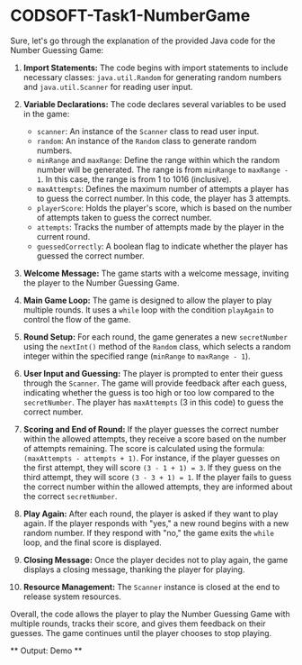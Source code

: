 # CODSOFT-Task1-NumberGame

Sure, let's go through the explanation of the provided Java code for the Number Guessing Game:

1. **Import Statements:**
The code begins with import statements to include necessary classes: `java.util.Random` for generating random numbers and `java.util.Scanner` for reading user input.

2. **Variable Declarations:**
The code declares several variables to be used in the game:
   - `scanner`: An instance of the `Scanner` class to read user input.
   - `random`: An instance of the `Random` class to generate random numbers.
   - `minRange` and `maxRange`: Define the range within which the random number will be generated. The range is from `minRange` to `maxRange - 1`. In this case, the range is from 1 to 1016 (inclusive).
   - `maxAttempts`: Defines the maximum number of attempts a player has to guess the correct number. In this code, the player has 3 attempts.
   - `playerScore`: Holds the player's score, which is based on the number of attempts taken to guess the correct number.
   - `attempts`: Tracks the number of attempts made by the player in the current round.
   - `guessedCorrectly`: A boolean flag to indicate whether the player has guessed the correct number.

3. **Welcome Message:**
The game starts with a welcome message, inviting the player to the Number Guessing Game.

4. **Main Game Loop:**
The game is designed to allow the player to play multiple rounds. It uses a `while` loop with the condition `playAgain` to control the flow of the game.

5. **Round Setup:**
For each round, the game generates a new `secretNumber` using the `nextInt()` method of the `Random` class, which selects a random integer within the specified range (`minRange` to `maxRange - 1`).

6. **User Input and Guessing:**
The player is prompted to enter their guess through the `Scanner`. The game will provide feedback after each guess, indicating whether the guess is too high or too low compared to the `secretNumber`. The player has `maxAttempts` (3 in this code) to guess the correct number.

7. **Scoring and End of Round:**
If the player guesses the correct number within the allowed attempts, they receive a score based on the number of attempts remaining. The score is calculated using the formula: `(maxAttempts - attempts + 1)`. For instance, if the player guesses on the first attempt, they will score `(3 - 1 + 1) = 3`. If they guess on the third attempt, they will score `(3 - 3 + 1) = 1`. If the player fails to guess the correct number within the allowed attempts, they are informed about the correct `secretNumber`.

8. **Play Again:**
After each round, the player is asked if they want to play again. If the player responds with "yes," a new round begins with a new random number. If they respond with "no," the game exits the `while` loop, and the final score is displayed.

9. **Closing Message:**
Once the player decides not to play again, the game displays a closing message, thanking the player for playing.

10. **Resource Management:**
The `Scanner` instance is closed at the end to release system resources.

Overall, the code allows the player to play the Number Guessing Game with multiple rounds, tracks their score, and gives them feedback on their guesses. The game continues until the player chooses to stop playing.

** Output: Demo **
